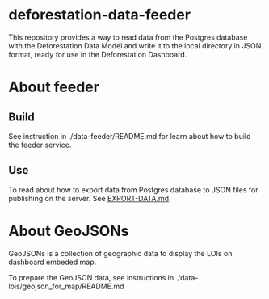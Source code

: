 # deforestation-data-feeder

This repository provides a way to read data from the Postgres database with the Deforestation Data Model and write it to the local directory in JSON format, ready for use in the Deforestation Dashboard.

# About feeder

## Build

See instruction in ./data-feeder/README.md for learn about how to build the feeder service.

## Use

To read about how to export data from Postgres database to JSON files for publishing on the server. See [EXPORT-DATA.md](./EXPORT-DATA.md).

# About GeoJSONs

GeoJSONs is a collection of geographic data to display the LOIs on dashboard embeded map.

To prepare the GeoJSON data, see instructions in ./data-lois/geojson_for_map/README.md
